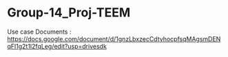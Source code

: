 # Group-14_Proj-TEEM

Use case Documents : https://docs.google.com/document/d/1gnzLbxzecCdtyhocpfsqMAgsmDENqFl1g2t1I2fqLeg/edit?usp=drivesdk
